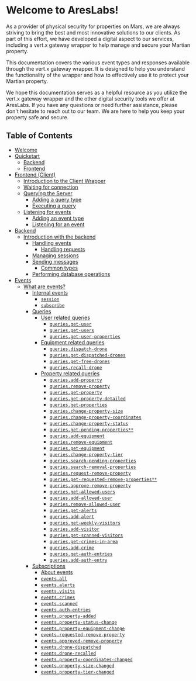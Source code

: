# Welcome to AresLabs!

As a provider of physical security for properties on Mars, we are always striving to bring the best and most innovative
solutions to our clients. As part of this effort, we have developed a digital aspect to our services, including a vert.x
gateway wrapper to help manage and secure your Martian property.

This documentation covers the various event types and responses available through the vert.x gateway wrapper. It is
designed to help you understand the functionality of the wrapper and how to effectively use it to protect your Martian
property.

We hope this documentation serves as a helpful resource as you utilize the vert.x gateway wrapper and the other digital
security tools we offer at AresLabs. If you have any questions or need further assistance, please don't hesitate to
reach out to our team. We are here to help you keep your property safe and secure.

## Table of Contents

- [Welcome](home)
- [Quickstart](quickstart)
    - [Backend](quickstart#backend-java-and-gradle)
    - [Frontend](quickstart#frontend-node)
- [Frontend (Client)](client)
    - [Introduction to the Client Wrapper](client#introduction-to-the-client-wrapper)
    - [Waiting for connection](client#waiting-for-connection)
    - [Querying the Server](client#querying-the-server)
        - [Adding a query type](client#adding-a-query-type)
        - [Executing a query](client#executing-a-query)
    - [Listening for events](client#listening-for-events)
        - [Adding an event type](client#adding-an-event-type)
        - [Listening for an event](client#listening-for-an-event)
- [Backend](backend)
    - [Introduction with the backend](backend#introduction-with-the-backend)
        - [Handling events](backend#handling-events)
            - [Handling requests](backend#handling-requests)
        - [Managing sessions](backend#managing-sessions)
        - [Sending messages](backend#sending-messages)
            - [Common types](backend#common-types)
        - [Performing database operations](backend#performing-database-operations)
- [Events](events)
    - [What are events?](events#what-are-events)
        * [Internal events](events#internal-events)
            + [`session`](events#session)
            + [`subscribe`](events#subscribe)
        * [Queries](events#queries)
            + [User related queries](events#user-related-queries)
                - [`queries.get-user`](events#queriesget-user)
                - [`queries.get-users`](events#queriesget-users)
                - [`queries.get-user-properties`](events#queriesget-user-properties)
            + [Equipment related queries](events#equipment-related-queries)
                - [`queries.dispatch-drone`](events#queriesdispatch-drone)
                - [`queries.get-dispatched-drones`](events#queriesget-dispatched-drones)
                - [`queries.get-free-drones`](events#queriesget-free-drones)
                - [`queries.recall-drone`](events#queriesrecall-drone)
            + [Property related queries](events#property-related-queries)
                - [`queries.add-property`](events#queriesadd-property)
                - [`queries.remove-property`](events#queriesremove-property)
                - [`queries.get-property`](events#queriesget-property)
                - [`queries.get-property-detailed`](events#queriesget-property-detailed)
                - [`queries.get-properties`](events#queriesget-properties)
                - [`queries.change-property-size`](events#querieschange-property-size)
                - [`queries.change-property-coordinates`](events#querieschange-property-coordinates)
                - [`queries.change-property-status`](events#querieschange-property-status)
                - [`queries.get-pending-properties**`](events#queriesget-pending-properties)
                - [`queries.add-equipment`](events#queriesadd-equipment)
                - [`queries.remove-equipment`](events#queriesremove-equipment)
                - [`queries.get-equipment`](events#queriesget-equipment)
                - [`queries.change-property-tier`](events#querieschange-property-tier)
                - [`queries.search-pending-properties`](events#queriessearch-pending-properties)
                - [`queries.search-removal-properties`](events#queriessearch-removal-properties)
                - [`queries.request-remove-property`](events#queriesrequest-remove-property)
                - [`queries.get-requested-remove-properties**`](events#queriesget-requested-remove-properties)
                - [`queries.approve-remove-property`](events#queriesapprove-remove-property)
                - [`queries.get-allowed-users`](events#queriesget-allowed-users)
                - [`queries.add-allowed-user`](events#queriesadd-allowed-user)
                - [`queries.remove-allowed-user`](events#queriesremove-allowed-user)
                - [`queries.get-alerts`](events#queriesget-alerts)
                - [`queries.add-alert`](events#queriesadd-alert)
                - [`queries.get-weekly-visitors`](events#queriesget-weekly-visitors)
                - [`queries.add-visitor`](events#queriesadd-visitor)
                - [`queries.get-scanned-visitors`](events#queriesget-scanned-visitors)
                - [`queries.get-crimes-in-area`](events#queriesget-crimes-in-area)
                - [`queries.add-crime`](events#queriesadd-crime)
                - [`queries.get-auth-entries`](events#queriesget-auth-entries)
                - [`queries.add-auth-entry`](events#queriesadd-auth-entry)
        * [Subscriptions](events#subscriptions)
            + [About events](events#about-events)
            + [`events.all`](events#eventsall)
            + [`events.alerts`](events#eventsalerts)
            + [`events.visits`](events#eventsvisits)
            + [`events.crimes`](events#eventscrimes)
            + [`events.scanned`](events#eventsscanned)
            + [`events.auth-entries`](events#eventsauth-entries)
            + [`events.property-added`](events#eventsproperty-added)
            + [`events.property-status-change`](events#eventsproperty-status-change)
            + [`events.property-equipment-change`](events#eventsproperty-equipment-change)
            + [`events.requested-remove-property`](events#eventsrequested-remove-property)
            + [`events.approved-remove-property`](events#eventsapproved-remove-property)
            + [`events.drone-dispatched`](events#eventsdrone-dispatched)
            + [`events.drone-recalled`](events#eventsdrone-recalled)
            + [`events.property-coordinates-changed`](events#eventsproperty-coordinates-changed)
            + [`events.property-size-changed`](events#eventsproperty-size-changed)
            + [`events.property-tier-changed`](events#eventsproperty-tier-changed)
